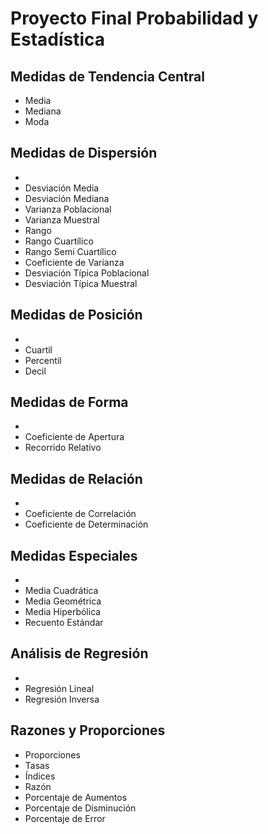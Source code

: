 # Proyecto Final Probabilidad y Estadística

## Medidas de Tendencia Central

- Media
- Mediana
- Moda
## Medidas de Dispersión
- 
- Desviación Media
- Desviación Mediana
- Varianza Poblacional
- Varianza Muestral
- Rango
- Rango Cuartílico
- Rango Semi Cuartílico
- Coeficiente de Varianza
- Desviación Típica Poblacional
- Desviación Típica Muestral
## Medidas de Posición
- 
- Cuartil
- Percentil
- Decil
## Medidas de Forma
- 
- Coeficiente de Apertura
- Recorrido Relativo
## Medidas de Relación
- 
- Coeficiente de Correlación
- Coeficiente de Determinación
## Medidas Especiales
- 
- Media Cuadrática
- Media Geométrica
- Media Hiperbólica
- Recuento Estándar
## Análisis de Regresión
- 
- Regresión Lineal
- Regresión Inversa
## Razones y Proporciones
- Proporciones
- Tasas
- Índices
- Razón
- Porcentaje de Aumentos
- Porcentaje de Disminución
- Porcentaje de Error